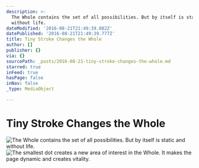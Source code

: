 ```yaml
---
description: >-
  The Whole contains the set of all possibilities. But by itself is static and
  without life.
dateModified: '2016-08-21T21:49:39.082Z'
datePublished: '2016-08-21T21:49:39.777Z'
title: Tiny Stroke Changes the Whole
author: []
publisher: {}
via: {}
sourcePath: _posts/2016-08-21-tiny-stroke-changes-the-whole.md
starred: true
inFeed: true
hasPage: false
inNav: false
_type: MediaObject

---
```

# Tiny Stroke Changes the Whole
![The Whole contains the set of all possibilities. But by itself is static and without life.](https://the-grid-user-content.s3-us-west-2.amazonaws.com/68536613-472a-4a89-a9e2-06d2712dc1f6.jpg)
![The smallest dot creates a new area of interest in the Whole. It makes the page dynamic and creates vitality.](https://the-grid-user-content.s3-us-west-2.amazonaws.com/25a06033-25a4-43bb-b4f9-6d3c0421d972.jpg)